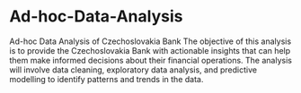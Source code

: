 # Ad-hoc-Data-Analysis
Ad-hoc Data Analysis of Czechoslovakia Bank
The objective of this analysis is to provide the Czechoslovakia Bank with actionable insights that 
can help them make informed decisions about their financial operations. The analysis will 
involve data cleaning, exploratory data analysis, and predictive modelling to identify patterns 
and trends in the data.
